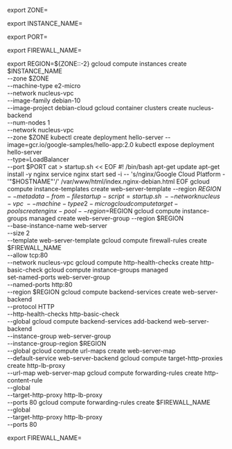export ZONE=





export INSTANCE_NAME=





export PORT=





export FIREWALL_NAME=







export REGION=${ZONE::-2}
gcloud compute instances create $INSTANCE_NAME \
--zone $ZONE \
--machine-type e2-micro \
--network nucleus-vpc \
--image-family debian-10 \
--image-project debian-cloud
gcloud container clusters create nucleus-backend \
--num-nodes 1 \
--network nucleus-vpc \
--zone $ZONE
kubectl create deployment hello-server --image=gcr.io/google-samples/hello-app:2.0
kubectl expose deployment hello-server \
--type=LoadBalancer \
--port $PORT
cat > startup.sh << EOF
#! /bin/bash
apt-get update
apt-get install -y nginx
service nginx start
sed -i -- 's/nginx/Google Cloud Platform - '"\$HOSTNAME"'/' /var/www/html/index.nginx-debian.html
EOF
gcloud compute instance-templates create web-server-template --region $REGION \
--metadata-from-file startup-script=startup.sh \
--network nucleus-vpc \
--machine-type e2-micro
gcloud compute target-pools create nginx-pool --region=$REGION
gcloud compute instance-groups managed create web-server-group --region $REGION \
--base-instance-name web-server \
--size 2 \
--template web-server-template
gcloud compute firewall-rules create $FIREWALL_NAME \
--allow tcp:80 \
--network nucleus-vpc
gcloud compute http-health-checks create http-basic-check
gcloud compute instance-groups managed \
set-named-ports web-server-group \
--named-ports http:80 \
--region $REGION
gcloud compute backend-services create web-server-backend \
--protocol HTTP \
--http-health-checks http-basic-check \
--global
gcloud compute backend-services add-backend web-server-backend \
--instance-group web-server-group \
--instance-group-region $REGION \
--global
gcloud compute url-maps create web-server-map \
--default-service web-server-backend
gcloud compute target-http-proxies create http-lb-proxy \
--url-map web-server-map
gcloud compute forwarding-rules create http-content-rule \
--global \
--target-http-proxy http-lb-proxy \
--ports 80
gcloud compute forwarding-rules create $FIREWALL_NAME \
--global \
--target-http-proxy http-lb-proxy \
--ports 80


export FIREWALL_NAME=
